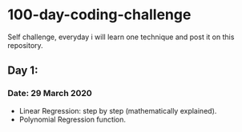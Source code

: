 # 100-day-coding-challenge
Self challenge, everyday i will learn one technique and post it on this repository. 
## Day 1: 
### Date: 29 March 2020
- Linear Regression: step by step (mathematically explained). 
- Polynomial Regression function. 
